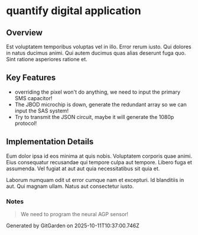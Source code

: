 # quantify digital application

## Overview
Est voluptatem temporibus voluptas vel in illo. Error rerum iusto. Qui dolores in natus ducimus animi. Qui autem ducimus quas alias deserunt fuga quo. Sint ratione asperiores ratione et.

## Key Features
- overriding the pixel won't do anything, we need to input the primary SMS capacitor!
- The JBOD microchip is down, generate the redundant array so we can input the SAS system!
- Try to transmit the JSON circuit, maybe it will generate the 1080p protocol!

## Implementation Details
Eum dolor ipsa id eos minima at quis nobis. Voluptatem corporis quae animi. Eius consequatur recusandae qui tempore culpa aut tempore. Libero fuga et assumenda. Vel fugiat at aut aut quia necessitatibus sit quia et.
 Laborum numquam odit ut error cumque nam et excepturi. Id blanditiis in aut. Qui magnam ullam. Natus aut consectetur iusto.

### Notes
> We need to program the neural AGP sensor!

Generated by GitGarden on 2025-10-11T10:37:00.746Z
